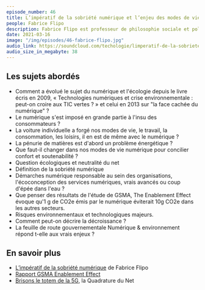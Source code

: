 ```yaml
---
episode_number: 46
title: L’impératif de la sobriété numérique et l’enjeu des modes de vie
people: Fabrice Flipo
description: Fabrice Flipo est professeur de philosophie sociale et politique, philosophie des sciences et techniques à l'Institut Mines-Télécom et chercheur au Laboratoire de changement social et politique à l’Université de Paris. Il est l'auteur de L’impératif de la sobriété numérique, L’enjeu des modes de vie.
date: 2021-03-16
image: "/img/episodes/46-fabrice-flipo.jpg"
audio_link: https://soundcloud.com/techologie/limperatif-de-la-sobriete-numerique-et-lenjeu-des-modes-de-vie-avec-fabrice-flipo
audio_size_in_megabyte: 38
---
```


## Les sujets abordés

* Comment a évolué le sujet du numérique et l'écologie depuis le livre écris en 2009, « Technologies numériques et crise environnementale : peut-on croire aux TIC vertes ? » et celui en 2013 sur "la face cachée du numérique" ?
* Le numérique s'est imposé en grande partie à l'insu des consommateurs ?
* La voiture individuelle a forgé nos modes de vie, le travail, la consommation, les loisirs, il en est de même avec le numérique ?
* La pénurie de matières est d'abord un problème énergétique ?
* Que faut-il changer dans nos modes de vie numérique pour concilier confort et soutenabilité ?
* Question écologiques et neutralité du net
* Définition de la sobriété numérique
* Démarches numérique responsable au sein des organisations, l'écoconception des services numériques, vrais avancés ou coup d'épée dans l'eau ?
* Que penser des résultats de l'étude de GSMA, The  Enablement Effect évoque qu'1 g de CO2e émis par le numérique éviterait 10g CO2e dans les autres secteurs.
* Risques environnementaux et technologiques majeurs.
* Comment peut-on décrire la décroissance ?
* La feuille de route gouvernementale Numérique & environnement répond t-elle aux vrais enjeux ?

## En savoir plus

* [L’impératif de la sobriété numérique](https://materiologiques.com/fr/essais-2427-4933/315-limperatif-de-la-sobriete-numerique-lenjeu-des-modes-de-vie-9782373612585.html) de Fabrice Flipo
* [Rapport GSMA Enablement Effect](https://www.gsma.com/betterfuture/wp-content/uploads/2019/12/GSMA_Enablement_Effect.pdf)
* [Brisons le totem de la 5G](https://www.laquadrature.net/2020/10/09/brisons-le-totem-de-la-5g/), la Quadrature du Net
